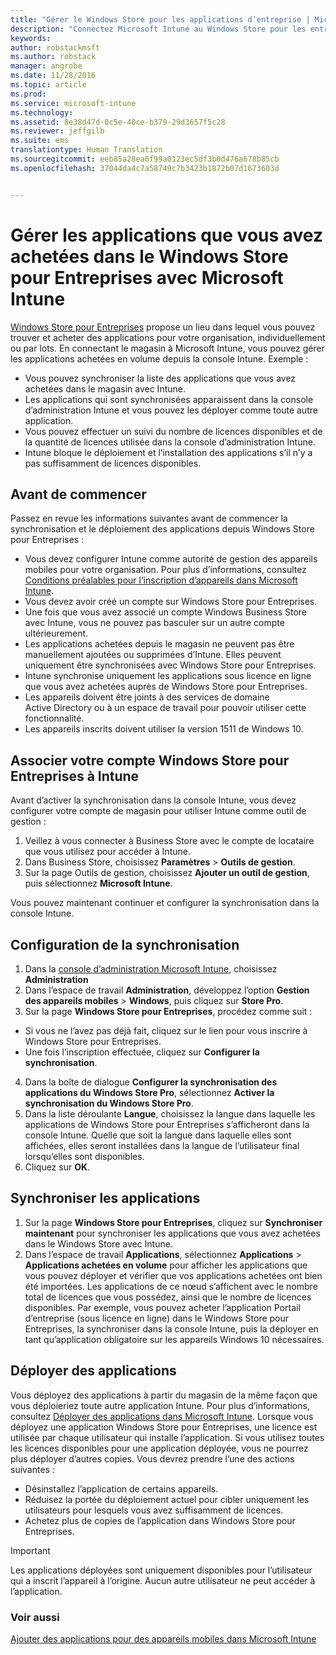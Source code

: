 ```yaml
---
title: "Gérer le Windows Store pour les applications d’entreprise | Microsoft Intune"
description: "Connectez Microsoft Intune au Windows Store pour les entreprises si vous souhaitez gérer et déployer des applications achetées en volume à partir de la console Intune"
keywords: 
author: robstackmsft
ms.author: robstack
manager: angrobe
ms.date: 11/28/2016
ms.topic: article
ms.prod: 
ms.service: microsoft-intune
ms.technology: 
ms.assetid: 8e38d47d-0c5e-40ce-b379-29d3657f5c28
ms.reviewer: jeffgilb
ms.suite: ems
translationtype: Human Translation
ms.sourcegitcommit: eeb85a28ea6f99a0123ec5df3b0d476a678b85cb
ms.openlocfilehash: 37044da4c7a58749c7b3423b1872b07d1673603d


---
```


# <a name="manage-apps-you-purchased-from-the-windows-store-for-business-with-microsoft-intune"></a>Gérer les applications que vous avez achetées dans le Windows Store pour Entreprises avec Microsoft Intune
[Windows Store pour Entreprises](https://www.microsoft.com/business-store) propose un lieu dans lequel vous pouvez trouver et acheter des applications pour votre organisation, individuellement ou par lots. En connectant le magasin à Microsoft Intune, vous pouvez gérer les applications achetées en volume depuis la console Intune. Exemple :
* Vous pouvez synchroniser la liste des applications que vous avez achetées dans le magasin avec Intune.
* Les applications qui sont synchronisées apparaissent dans la console d’administration Intune et vous pouvez les déployer comme toute autre application.
* Vous pouvez effectuer un suivi du nombre de licences disponibles et de la quantité de licences utilisée dans la console d’administration Intune.
* Intune bloque le déploiement et l’installation des applications s’il n’y a pas suffisamment de licences disponibles.

## <a name="before-you-start"></a>Avant de commencer
Passez en revue les informations suivantes avant de commencer la synchronisation et le déploiement des applications depuis Windows Store pour Entreprises :
* Vous devez configurer Intune comme autorité de gestion des appareils mobiles pour votre organisation. Pour plus d’informations, consultez [Conditions préalables pour l’inscription d’appareils dans Microsoft Intune](prerequisites-for-enrollment.md).
* Vous devez avoir créé un compte sur Windows Store pour Entreprises.
* Une fois que vous avez associé un compte Windows Business Store avec Intune, vous ne pouvez pas basculer sur un autre compte ultérieurement.
* Les applications achetées depuis le magasin ne peuvent pas être manuellement ajoutées ou supprimées d’Intune. Elles peuvent uniquement être synchronisées avec Windows Store pour Entreprises.
* Intune synchronise uniquement les applications sous licence en ligne que vous avez achetées auprès de Windows Store pour Entreprises.
* Les appareils doivent être joints à des services de domaine Active Directory ou à un espace de travail pour pouvoir utiliser cette fonctionnalité.
* Les appareils inscrits doivent utiliser la version 1511 de Windows 10.

## <a name="associate-your-windows-store-for-business-account-with-intune"></a>Associer votre compte Windows Store pour Entreprises à Intune
Avant d’activer la synchronisation dans la console Intune, vous devez configurer votre compte de magasin pour utiliser Intune comme outil de gestion :
1. Veillez à vous connecter à Business Store avec le compte de locataire que vous utilisez pour accéder à Intune.
2. Dans Business Store, choisissez **Paramètres** > **Outils de gestion**.
3. Sur la page Outils de gestion, choisissez **Ajouter un outil de gestion**, puis sélectionnez **Microsoft Intune**.

Vous pouvez maintenant continuer et configurer la synchronisation dans la console Intune.

## <a name="configure-synchronization"></a>Configuration de la synchronisation

1. Dans la [console d’administration Microsoft Intune](https://manage.microsoft.com), choisissez **Administration**
2. Dans l’espace de travail **Administration**, développez l’option **Gestion des appareils mobiles** > **Windows**, puis cliquez sur **Store Pro**.
3. Sur la page **Windows Store pour Entreprises**, procédez comme suit :
 * Si vous ne l’avez pas déjà fait, cliquez sur le lien pour vous inscrire à Windows Store pour Entreprises.
 * Une fois l’inscription effectuée, cliquez sur **Configurer la synchronisation**.
4. Dans la boîte de dialogue **Configurer la synchronisation des applications du Windows Store Pro**, sélectionnez **Activer la synchronisation du Windows Store Pro**.
5. Dans la liste déroulante **Langue**, choisissez la langue dans laquelle les applications de Windows Store pour Entreprises s’afficheront dans la console Intune. Quelle que soit la langue dans laquelle elles sont affichées, elles seront installées dans la langue de l’utilisateur final lorsqu’elles sont disponibles.
6. Cliquez sur **OK**.

## <a name="synchronize-apps"></a>Synchroniser les applications

1. Sur la page **Windows Store pour Entreprises**, cliquez sur **Synchroniser maintenant** pour synchroniser les applications que vous avez achetées dans le Windows Store avec Intune.
2. Dans l’espace de travail **Applications**, sélectionnez **Applications** > **Applications achetées en volume** pour afficher les applications que vous pouvez déployer et vérifier que vos applications achetées ont bien été importées. Les applications de ce nœud s’affichent avec le nombre total de licences que vous possédez, ainsi que le nombre de licences disponibles.
Par exemple, vous pouvez acheter l’application Portail d’entreprise (sous licence en ligne) dans le Windows Store pour Entreprises, la synchroniser dans la console Intune, puis la déployer en tant qu’application obligatoire sur les appareils Windows 10 nécessaires. 


## <a name="deploy-apps"></a>Déployer des applications

Vous déployez des applications à partir du magasin de la même façon que vous déploieriez toute autre application Intune. Pour plus d’informations, consultez [Déployer des applications dans Microsoft Intune](deploy-apps-in-microsoft-intune.md).
Lorsque vous déployez une application Windows Store pour Entreprises, une licence est utilisée par chaque utilisateur qui installe l’application. Si vous utilisez toutes les licences disponibles pour une application déployée, vous ne pourrez plus déployer d’autres copies. Vous devrez prendre l’une des actions suivantes :
* Désinstallez l’application de certains appareils.
* Réduisez la portée du déploiement actuel pour cibler uniquement les utilisateurs pour lesquels vous avez suffisamment de licences.
* Achetez plus de copies de l’application dans Windows Store pour Entreprises.

> [!Important]
> Les applications déployées sont uniquement disponibles pour l’utilisateur qui a inscrit l’appareil à l’origine. Aucun autre utilisateur ne peut accéder à l’application.


### <a name="see-also"></a>Voir aussi
[Ajouter des applications pour des appareils mobiles dans Microsoft Intune](add-apps-for-mobile-devices-in-microsoft-intune.md)



<!--HONumber=Nov16_HO5-->


